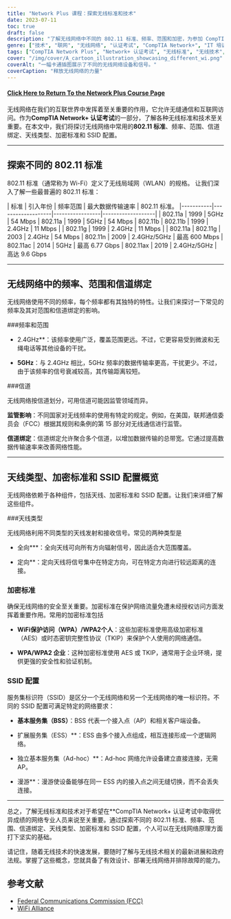 ```yaml
---
title: "Network Plus 课程：探索无线标准和技术"
date: 2023-07-11
toc: true
draft: false
description: "了解无线网络中不同的 802.11 标准、频率、范围和加密，为参加 CompTIA 的 Network+ 认证考试做好准备。"
genre: ["技术", "联网", "无线网络", "认证考试", "CompTIA Network+", "IT 培训", "IT 认证", "无线标准", "无线技术", "信息技术"]
tags: ["CompTIA Network Plus", "Network+ 认证考试", "无线标准", "无线技术", "802.11a", "802.11b", "802.11g", "802.11n", "802.11ac", "802.11ax", "Wi-Fi 4", "Wi-Fi 5", "Wi-Fi 6", "频率", "范围", "通道粘接", "天线类型", "加密标准", "SSID 配置", "无线网络", "无线网络考试", "无线网络培训", "无线网络认证", "无线网络技术", "无线网络安全", "无线网络性能", "无线网络协议", "无线网络配置", "无线网络故障排除", "无线网络最佳实践"]
cover: "/img/cover/A_cartoon_illustration_showcasing_different_wi.png"
coverAlt: "一幅卡通插图展示了不同的无线网络设备和信号。"
coverCaption: "释放无线网络的力量"
---
```


#### [Click Here to Return To the Network Plus Course Page](/network-plus-start)

无线网络在我们的互联世界中发挥着至关重要的作用，它允许无缝通信和互联网访问。作为**CompTIA Network+ 认证考试**的一部分，了解各种无线标准和技术至关重要。在本文中，我们将探讨无线网络中常用的**802.11 标准**、频率、范围、信道绑定、天线类型、加密标准和 SSID 配置。

______

## 探索不同的 802.11 标准

802.11 标准（通常称为 Wi-Fi）定义了无线局域网（WLAN）的规格。
让我们深入了解一些最普遍的 802.11 标准：

| 标准 | 引入年份 | 频率范围 | 最大数据传输速率 | 802.11 标准。
|-----------|-------------------|-----------------|-------------------|
| 802.11a | 1999 | 5GHz | 54 Mbps | 802.11a | 1999 | 5GHz | 54 Mbps | 802.11b
| 802.11b | 1999 | 2.4GHz | 11 Mbps | | 802.11g | 1999 | 2.4GHz | 11 Mbps | | 802.11a
| 802.11g | 2003 | 2.4GHz | 54 Mbps
| 802.11n | 2009 | 2.4GHz/5GHz | 最高 600 Mbps
| 802.11ac | 2014 | 5GHz | 最高 6.77 Gbps
| 802.11ax | 2019 | 2.4GHz/5GHz | 高达 9.6 Gbps

______

## 无线网络中的频率、范围和信道绑定

无线网络使用不同的频率，每个频率都有其独特的特性。让我们来探讨一下常见的频率及其对范围和信道绑定的影响。

###频率和范围

- 2.4GHz**：该频率使用广泛，覆盖范围更远。不过，它更容易受到微波和无绳电话等其他设备的干扰。

- **5GHz**：与 2.4GHz 相比，5GHz 频率的数据传输率更高，干扰更少。不过，由于该频率的信号衰减较高，其传输距离较短。

###信道

无线网络按信道划分，可用信道可能因监管领域而异。

**监管影响**：不同国家对无线频率的使用有特定的规定。例如，在美国，联邦通信委员会（FCC）根据其规则和条例的第 15 部分对无线通信进行监管。

**信道绑定**：信道绑定允许聚合多个信道，以增加数据传输的总带宽。它通过提高数据传输速率来改善网络性能。

______

## 天线类型、加密标准和 SSID 配置概览

无线网络依赖于各种组件，包括天线、加密标准和 SSID 配置。让我们来详细了解这些组件。

###天线类型

无线网络利用不同类型的天线发射和接收信号。常见的两种类型是

- 全向***：全向天线可向所有方向辐射信号，因此适合大范围覆盖。

- 定向**：定向天线将信号集中在特定方向，可在特定方向进行较远距离的连接。

### 加密标准

确保无线网络的安全至关重要。加密标准在保护网络流量免遭未经授权访问方面发挥着重要作用。常用的加密标准包括

- **WiFi保护访问（WPA）/WPA2个人**：这些加密标准使用高级加密标准（AES）或时态密钥完整性协议（TKIP）来保护个人使用的网络通信。

- **WPA/WPA2 企业**：这种加密标准使用 AES 或 TKIP，通常用于企业环境，提供更强的安全性和验证机制。

### SSID 配置

服务集标识符（SSID）是区分一个无线网络和另一个无线网络的唯一标识符。不同的 SSID 配置可满足特定的网络要求：

- **基本服务集（BSS）**：BSS 代表一个接入点（AP）和相关客户端设备。

- 扩展服务集（ESS）**：ESS 由多个接入点组成，相互连接形成一个逻辑网络。

- 独立基本服务集（Ad-hoc）**：Ad-hoc 网络允许设备建立直接连接，无需 AP。

- 漫游**：漫游使设备能够在同一 ESS 内的接入点之间无缝切换，而不会丢失连接。

______

总之，了解无线标准和技术对于希望在**CompTIA Network+ 认证考试中取得优异成绩的网络专业人员来说至关重要。通过探索不同的 802.11 标准、频率、范围、信道绑定、天线类型、加密标准和 SSID 配置，个人可以在无线网络原理方面打下坚实的基础。

请记住，随着无线技术的快速发展，要随时了解与无线技术相关的最新进展和政府法规。掌握了这些概念，您就具备了有效设计、部署无线网络并排除故障的能力。

## 参考文献

- [Federal Communications Commission (FCC)](https://www.fcc.gov/)
- [WiFi Alliance](https://www.wi-fi.org/)
